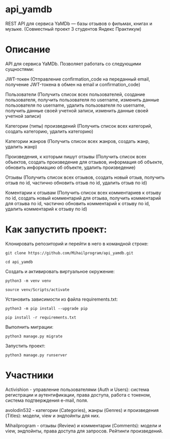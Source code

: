 # api_yamdb
REST API для сервиса YaMDb — базы отзывов о фильмах, книгах и музыке. (Совместный проект 3 студентов Яндекс Практикум)
# Описание 
API для сервиса YaMDb. Позволяет работать со следующими сущностями:

JWT-токен (Отправление confirmation_code на переданный email, получение JWT-токена в обмен на email и confirmation_code)

Пользователи (Получить список всех пользователей, создание пользователя, получить пользователя по username, изменить данные пользователя по username, удалить пользователя по username, получить данные своей учетной записи, изменить данные своей учетной записи)

Категории (типы) произведений (Получить список всех категорий, создать категорию, удалить категорию)

Категории жанров (Получить список всех жанров, создать жанр, удалить жанр)

Произведения, к которым пишут отзывы (Получить список всех объектов, создать произведение для отзывов, информация об объекте, обновить информацию об объекте, удалить произведение)

Отзывы (Получить список всех отзывов, создать новый отзыв, получить отзыв по id, частично обновить отзыв по id, удалить отзыв по id)

Коментарии к отзывам (Получить список всех комментариев к отзыву по id, создать новый комментарий для отзыва, получить комментарий для отзыва по id, частично обновить комментарий к отзыву по id, удалить комментарий к отзыву по id)

# Как запустить проект:

Клонировать репозиторий и перейти в него в командной строке:

```
git clone https://github.com/Mihailprogram/api_yamdb.git
```

```
cd api_yamdb
```

Cоздать и активировать виртуальное окружение:

```
python3 -m venv venv
```

```
source venv/Scripts/activate
```

Установить зависимости из файла requirements.txt:

```
python3 -m pip install --upgrade pip
```

```
pip install -r requirements.txt
```

Выполнить миграции:

```
python3 manage.py migrate
```

Запустить проект:

```
python3 manage.py runserver
```
# Участники 
Activishion - управление пользователями (Auth и Users): система регистрации и аутентификации, права доступа, работа с токеном, система подтверждения e-mail, поля.

avolodin532 - категории (Categories), жанры (Genres) и произведения (Titles): модели, view и эндпойнты для них.

Mihailprogram - отзывы (Review) и комментарии (Comments): модели и view, эндпойнты, права доступа для запросов. Рейтинги произведений.